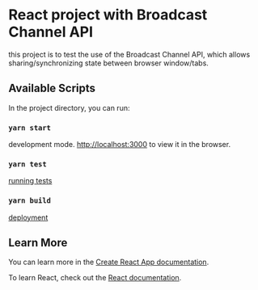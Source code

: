 # React project with Broadcast Channel API

this project is to test the use of the Broadcast Channel API, which allows sharing/synchronizing state between browser window/tabs.

## Available Scripts

In the project directory, you can run:

### `yarn start`

development mode.
[http://localhost:3000](http://localhost:3000) to view it in the browser.

### `yarn test`

[running tests](https://facebook.github.io/create-react-app/docs/running-tests)

### `yarn build`

[deployment](https://facebook.github.io/create-react-app/docs/deployment)

## Learn More

You can learn more in the [Create React App documentation](https://facebook.github.io/create-react-app/docs/getting-started).

To learn React, check out the [React documentation](https://reactjs.org/).
